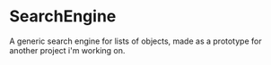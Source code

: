 # SearchEngine

A generic search engine for lists of objects, made as a prototype for another project i'm working on.